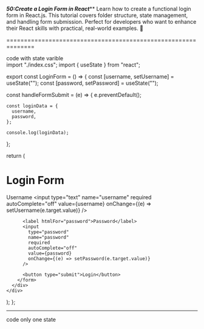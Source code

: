 *****50:Create a Login Form in React*******
Learn how to create a functional login form in React.js. 
This tutorial covers folder structure, state management, and handling form submission.
 Perfect for developers who want to enhance their React skills with practical, real-world examples. 💸

 ==============================================================

 code with state varible  
 import "./index.css";
import { useState } from "react";

export const LoginForm = () => {
  const [username, setUsername] = useState("");
  const [password, setPassword] = useState("");

  const handleFormSubmit = (e) => {
    e.preventDefault();

    const loginData = {
      username,
      password,
    };

    console.log(loginData);
  };

  return (
    <div className="container">
      <div className="card">
        <h1>Login Form</h1>
        <form onSubmit={handleFormSubmit}>
          <label htmlFor="username">Username</label>
          <input
            type="text"
            name="username"
            required
            autoComplete="off"
            value={username}
            onChange={(e) => setUsername(e.target.value)}
          />

          <label htmlFor="password">Password</label>
          <input
            type="password"
            name="password"
            required
            autoComplete="off"
            value={password}
            onChange={(e) => setPassword(e.target.value)}
          />

          <button type="submit">Login</button>
        </form>
      </div>
    </div>
  );
};

----------------------------------------------------------

code only one state
